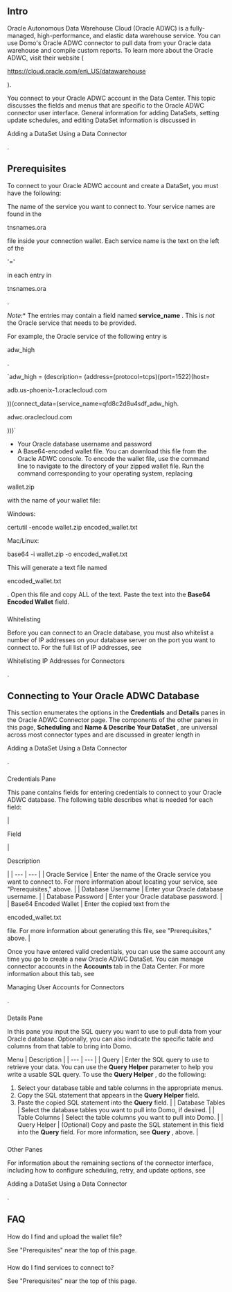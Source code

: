 

Intro
-------

Oracle Autonomous Data Warehouse Cloud (Oracle ADWC) is a fully-managed, high-performance, and elastic data warehouse service. You can use Domo's Oracle ADWC connector to pull data from your Oracle data warehouse and compile custom reports. To learn more about the Oracle ADWC, visit their website (

https://cloud.oracle.com/en\_US/datawarehouse

).


 You connect to your Oracle ADWC account in the Data Center. This topic discusses the fields and menus that are specific to the Oracle ADWC connector user interface. General information for adding DataSets, setting update schedules, and editing DataSet information is discussed in

Adding a DataSet Using a Data Connector

.


 Prerequisites
---------------

To connect to your Oracle ADWC account and create a DataSet, you must have the following:

 The name of the service you want to connect to. Your service names are found in the

tnsnames.ora

file inside your connection wallet. Each service name is the text on the left of the

'='

in each entry in

tnsnames.ora

.

*Note:**
 The entries may contain a field named
 **service\_name**
 . This is
 *not*
 the Oracle service that needs to be provided.

For example, the Oracle service of the following entry is

adw\_high

.


`adw_high = (description= (address=(protocol=tcps)(port=1522)(host=

adb.us-phoenix-1.oraclecloud.com

))(connect_data=(service_name=qfd8c2d8u4sdf_adw_high.

adwc.oraclecloud.com

)))`
* Your Oracle database username and password
* A Base64-encoded wallet file. You can download this file from the Oracle ADWC console. To encode the wallet file, use the command line to navigate to the directory of your zipped wallet file. Run the command corresponding to your operating system, replacing

wallet.zip

with the name of your wallet file:


 Windows:

certutil -encode wallet.zip encoded\_wallet.txt

Mac/Linux:

base64 -i wallet.zip -o encoded\_wallet.txt

This will generate a text file named

encoded\_wallet.txt

. Open this file and copy ALL of the text. Paste the text into the
 **Base64 Encoded Wallet**
 field.


###
 Whitelisting

Before you can connect to an Oracle database, you must also whitelist a number of IP addresses on your database server on the port you want to connect to. For the full list of IP addresses, see

Whitelisting IP Addresses for Connectors

.


 Connecting to Your Oracle ADWC Database
-----------------------------------------


 This section enumerates the options in the
 **Credentials**
 and
 **Details**
 panes in the Oracle ADWC Connector page. The components of the other panes in this page,
 **Scheduling**
 and
 **Name & Describe Your DataSet**
 , are universal across most connector types and are discussed in greater length in

Adding a DataSet Using a Data Connector

.


###

Credentials Pane


 This pane contains fields for entering credentials to connect to your Oracle ADWC database. The following table describes what is needed for each field:


|

Field

|

Description

|
| --- | --- |
|
 Oracle Service
  |
 Enter the name of the Oracle service you want to connect to. For more information about locating your service, see "Prerequisites," above.
  |
|
 Database Username
  |
 Enter your Oracle database username.
  |
|
 Database Password
  |
 Enter your Oracle database password.
  |
|
 Base64 Encoded Wallet
  |
 Enter the copied text from the

encoded\_wallet.txt

file. For more information about generating this file, see "Prerequisites," above.
  |


 Once you have entered valid credentials, you can use the same account any time you go to create a new Oracle ADWC DataSet. You can manage connector accounts in the
 **Accounts**
 tab in the Data Center. For more information about this tab, see

Managing User Accounts for Connectors

.


###
 Details Pane

In this pane you input the SQL query you want to use to pull data from your Oracle database. Optionally, you can also indicate the specific table and columns from that table to bring into Domo.


 Menu
  |
 Description
  |
| --- | --- |
|
 Query
  |
 Enter the SQL query to use to retrieve your data. You can use the
 **Query Helper**
 parameter to help you write a usable SQL query. To use the
 **Query Helper**
 , do the following:
 1. Select your database table and table columns in the appropriate menus.
2. Copy the SQL statement that appears in the
 **Query Helper**
 field.
3. Paste the copied SQL statement into the
 **Query**
 field.
 |
|
 Database Tables
  |
 Select the database tables you want to pull into Domo, if desired.
  |
|
 Table Columns
  |
 Select the table columns you want to pull into Domo.
  |
|
 Query Helper
  |
 (Optional) Copy and paste the SQL statement in this field into the
 **Query**
 field. For more information, see
 **Query**
 , above.
  |


###
 Other Panes

For information about the remaining sections of the connector interface, including how to configure scheduling, retry, and update options, see

Adding a DataSet Using a Data Connector

.


 FAQ
-----


####
 How do I find and upload the wallet file?

See "Prerequisites" near the top of this page.

###
 How do I find services to connect to?

See "Prerequisites" near the top of this page.

